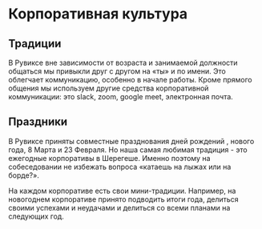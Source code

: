 
# Корпоративная культура

## Традиции
В Рувиксе вне зависимости от возраста и занимаемой должности общаться мы привыкли друг с другом на «ты» и по имени. Это облегчает коммуникацию, особенно в начале работы. Кроме прямого общения мы используем другие средства корпоративной коммуникации: это slack, zoom, google meet, электронная почта. 


## Праздники
В Рувиксе приняты совместные празднования дней рождений , нового года, 8 Марта и 23 Февраля. Но наша самая любимая традиция - это ежегодные корпоративы в Шерегеше. Именно поэтому на собеседовании не избежать вопроса «катаешь на лыжах или на борде?». 

На каждом корпоративе есть свои мини-традиции. Например, на новогоднем корпоративе принято подводить итоги года, делиться своими успехами и неудачами и делиться со всеми планами на следующих год.

